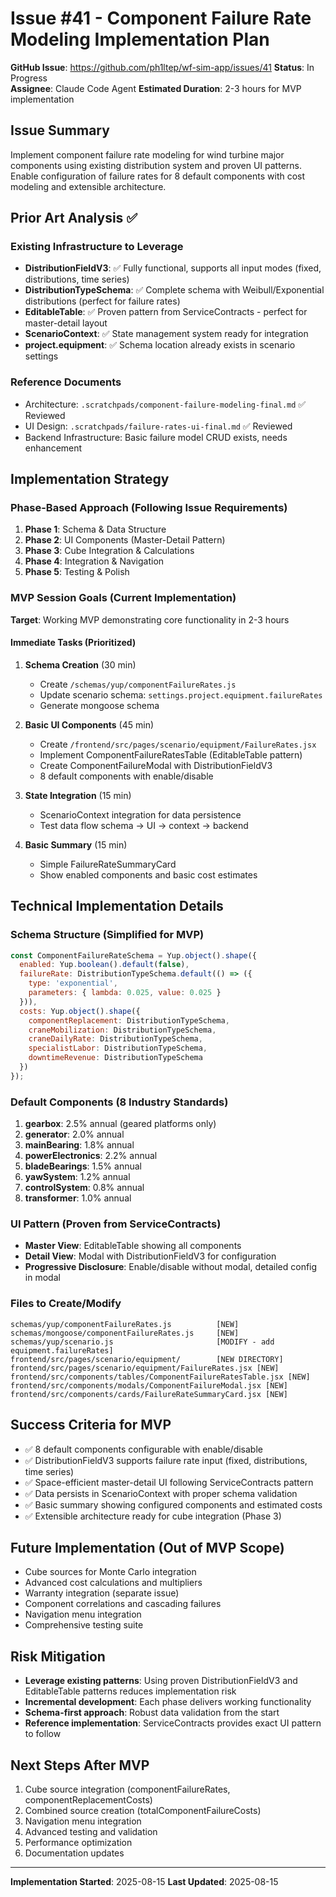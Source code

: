 # Issue #41 - Component Failure Rate Modeling Implementation Plan

**GitHub Issue**: https://github.com/ph1ltep/wf-sim-app/issues/41
**Status**: In Progress  
**Assignee**: Claude Code Agent
**Estimated Duration**: 2-3 hours for MVP implementation

## Issue Summary
Implement component failure rate modeling for wind turbine major components using existing distribution system and proven UI patterns. Enable configuration of failure rates for 8 default components with cost modeling and extensible architecture.

## Prior Art Analysis ✅

### Existing Infrastructure to Leverage
- **DistributionFieldV3**: ✅ Fully functional, supports all input modes (fixed, distributions, time series)
- **DistributionTypeSchema**: ✅ Complete schema with Weibull/Exponential distributions (perfect for failure rates)
- **EditableTable**: ✅ Proven pattern from ServiceContracts - perfect for master-detail layout
- **ScenarioContext**: ✅ State management system ready for integration
- **project.equipment**: ✅ Schema location already exists in scenario settings

### Reference Documents
- Architecture: `.scratchpads/component-failure-modeling-final.md` ✅ Reviewed
- UI Design: `.scratchpads/failure-rates-ui-final.md` ✅ Reviewed
- Backend Infrastructure: Basic failure model CRUD exists, needs enhancement

## Implementation Strategy

### Phase-Based Approach (Following Issue Requirements)
1. **Phase 1**: Schema & Data Structure 
2. **Phase 2**: UI Components (Master-Detail Pattern)
3. **Phase 3**: Cube Integration & Calculations
4. **Phase 4**: Integration & Navigation
5. **Phase 5**: Testing & Polish

### MVP Session Goals (Current Implementation)
**Target**: Working MVP demonstrating core functionality in 2-3 hours

#### Immediate Tasks (Prioritized)
1. **Schema Creation** (30 min)
   - Create `/schemas/yup/componentFailureRates.js`
   - Update scenario schema: `settings.project.equipment.failureRates`
   - Generate mongoose schema

2. **Basic UI Components** (45 min)
   - Create `/frontend/src/pages/scenario/equipment/FailureRates.jsx`
   - Implement ComponentFailureRatesTable (EditableTable pattern)
   - Create ComponentFailureModal with DistributionFieldV3
   - 8 default components with enable/disable

3. **State Integration** (15 min)
   - ScenarioContext integration for data persistence
   - Test data flow schema → UI → context → backend

4. **Basic Summary** (15 min)
   - Simple FailureRateSummaryCard
   - Show enabled components and basic cost estimates

## Technical Implementation Details

### Schema Structure (Simplified for MVP)
```javascript
const ComponentFailureRateSchema = Yup.object().shape({
  enabled: Yup.boolean().default(false),
  failureRate: DistributionTypeSchema.default(() => ({
    type: 'exponential',
    parameters: { lambda: 0.025, value: 0.025 }
  })),
  costs: Yup.object().shape({
    componentReplacement: DistributionTypeSchema,
    craneMobilization: DistributionTypeSchema,
    craneDailyRate: DistributionTypeSchema,
    specialistLabor: DistributionTypeSchema,
    downtimeRevenue: DistributionTypeSchema
  })
});
```

### Default Components (8 Industry Standards)
1. **gearbox**: 2.5% annual (geared platforms only)
2. **generator**: 2.0% annual
3. **mainBearing**: 1.8% annual
4. **powerElectronics**: 2.2% annual
5. **bladeBearings**: 1.5% annual
6. **yawSystem**: 1.2% annual
7. **controlSystem**: 0.8% annual
8. **transformer**: 1.0% annual

### UI Pattern (Proven from ServiceContracts)
- **Master View**: EditableTable showing all components
- **Detail View**: Modal with DistributionFieldV3 for configuration
- **Progressive Disclosure**: Enable/disable without modal, detailed config in modal

### Files to Create/Modify
```
schemas/yup/componentFailureRates.js          [NEW]
schemas/mongoose/componentFailureRates.js     [NEW] 
schemas/yup/scenario.js                       [MODIFY - add equipment.failureRates]
frontend/src/pages/scenario/equipment/        [NEW DIRECTORY]
frontend/src/pages/scenario/equipment/FailureRates.jsx [NEW]
frontend/src/components/tables/ComponentFailureRatesTable.jsx [NEW]
frontend/src/components/modals/ComponentFailureModal.jsx [NEW]
frontend/src/components/cards/FailureRateSummaryCard.jsx [NEW]
```

## Success Criteria for MVP
- ✅ 8 default components configurable with enable/disable
- ✅ DistributionFieldV3 supports failure rate input (fixed, distributions, time series)
- ✅ Space-efficient master-detail UI following ServiceContracts pattern
- ✅ Data persists in ScenarioContext with proper schema validation
- ✅ Basic summary showing configured components and estimated costs
- ✅ Extensible architecture ready for cube integration (Phase 3)

## Future Implementation (Out of MVP Scope)
- Cube sources for Monte Carlo integration
- Advanced cost calculations and multipliers
- Warranty integration (separate issue)
- Component correlations and cascading failures
- Navigation menu integration
- Comprehensive testing suite

## Risk Mitigation
- **Leverage existing patterns**: Using proven DistributionFieldV3 and EditableTable patterns reduces implementation risk
- **Incremental development**: Each phase delivers working functionality
- **Schema-first approach**: Robust data validation from the start
- **Reference implementation**: ServiceContracts provides exact UI pattern to follow

## Next Steps After MVP
1. Cube source integration (componentFailureRates, componentReplacementCosts)
2. Combined source creation (totalComponentFailureCosts)
3. Navigation menu integration
4. Advanced testing and validation
5. Performance optimization
6. Documentation updates

---
**Implementation Started**: 2025-08-15
**Last Updated**: 2025-08-15